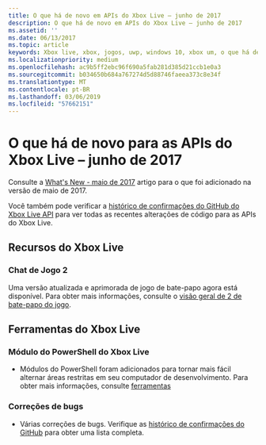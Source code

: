 ```yaml
---
title: O que há de novo em APIs do Xbox Live – junho de 2017
description: O que há de novo em APIs do Xbox Live – junho de 2017
ms.assetid: ''
ms.date: 06/13/2017
ms.topic: article
keywords: Xbox live, xbox, jogos, uwp, windows 10, xbox um, o que há de novo, junho de 2017
ms.localizationpriority: medium
ms.openlocfilehash: ac9b5ff2ebc96f690a5fab281d385d21ccb1e0a3
ms.sourcegitcommit: b034650b684a767274d5d88746faeea373c8e34f
ms.translationtype: MT
ms.contentlocale: pt-BR
ms.lasthandoff: 03/06/2019
ms.locfileid: "57662151"
---
```

# <a name="whats-new-for-the-xbox-live-apis---june-2017"></a>O que há de novo para as APIs do Xbox Live – junho de 2017

Consulte a [What's New - maio de 2017](1705-whats-new.md) artigo para o que foi adicionado na versão de maio de 2017.

Você também pode verificar a [histórico de confirmações do GitHub do Xbox Live API](https://github.com/Microsoft/xbox-live-api/commits/master) para ver todas as recentes alterações de código para as APIs do Xbox Live.

## <a name="xbox-live-features"></a>Recursos do Xbox Live

### <a name="game-chat-2"></a>Chat de Jogo 2

Uma versão atualizada e aprimorada de jogo de bate-papo agora está disponível. Para obter mais informações, consulte o [visão geral de 2 de bate-papo do jogo](../multiplayer/chat/game-chat-2-overview.md).

## <a name="xbox-live-tools"></a>Ferramentas do Xbox Live

### <a name="xbox-live-powershell-module"></a>Módulo do PowerShell do Xbox Live

* Módulos do PowerShell foram adicionados para tornar mais fácil alternar áreas restritas em seu computador de desenvolvimento. Para obter mais informações, consulte [ferramentas](../tools/tools.md)

### <a name="bug-fixes"></a>Correções de bugs

* Várias correções de bugs. Verifique as [histórico de confirmações do GitHub](https://github.com/Microsoft/xbox-live-api/commits/master) para obter uma lista completa.

